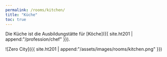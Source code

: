 ```yaml
---
permalink: /rooms/kitchen/
title: "Küche"
toc: true
---
```


Die Küche ist die Ausbildungstätte für [Köche]({{ site.ht201 | append:"/profession/chef" }}).

![Zero City]({{ site.ht201 | append:"/assets/images/rooms/kitchen.png" }})
